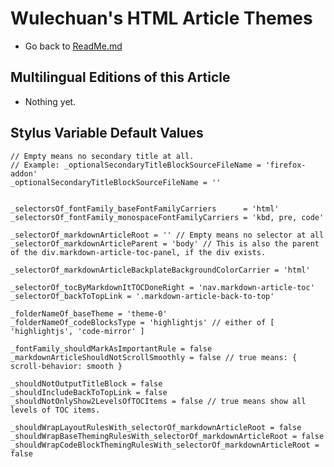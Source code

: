 <link rel="stylesheet" href="../../../dist/css/wulechuan-styles-for-html-via-markdown--vscode.default.min.css">

# Wulechuan's HTML Article Themes

- Go back to [ReadMe.md](../../../ReadMe.md)


## Multilingual Editions of this Article

- Nothing yet.


## Stylus Variable Default Values

```stylus
// Empty means no secondary title at all.
// Example: _optionalSecondaryTitleBlockSourceFileName = 'firefox-addon'
_optionalSecondaryTitleBlockSourceFileName = ''


_selectorsOf_fontFamily_baseFontFamilyCarriers      = 'html'
_selectorsOf_fontFamily_monospaceFontFamilyCarriers = 'kbd, pre, code'

_selectorOf_markdownArticleRoot = '' // Empty means no selector at all
_selectorOf_markdownArticleParent = 'body' // This is also the parent of the div.markdown-article-toc-panel, if the div exists.

_selectorOf_markdownArticleBackplateBackgroundColorCarrier = 'html'

_selectorOf_tocByMarkdownItTOCDoneRight = 'nav.markdown-article-toc'
_selectorOf_backToTopLink = '.markdown-article-back-to-top'

_folderNameOf_baseTheme = 'theme-0'
_folderNameOf_codeBlocksType = 'highlightjs' // either of [ 'highlightjs', 'code-mirror' ]

_fontFamily_shouldMarkAsImportantRule = false
_markdownArticleShouldNotScrollSmoothly = false // true means: { scroll-behavior: smooth }

_shouldNotOutputTitleBlock = false
_shouldIncludeBackToTopLink = false
_shouldNotOnlyShow2LevelsOfTOCItems = false // true means show all levels of TOC items.

_shouldWrapLayoutRulesWith_selectorOf_markdownArticleRoot = false
_shouldWrapBaseThemingRulesWith_selectorOf_markdownArticleRoot = false
_shouldWrapCodeBlockThemingRulesWith_selectorOf_markdownArticleRoot = false
```
